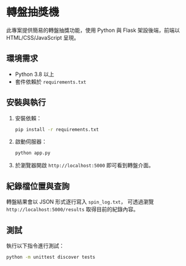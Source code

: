 # 轉盤抽獎機

此專案提供簡易的轉盤抽獎功能，使用 Python 與 Flask 架設後端，前端以 HTML/CSS/JavaScript 呈現。

## 環境需求
- Python 3.8 以上
- 套件依賴於 `requirements.txt`

## 安裝與執行
1. 安裝依賴：
   ```bash
   pip install -r requirements.txt
   ```
2. 啟動伺服器：
   ```bash
   python app.py
   ```
3. 於瀏覽器開啟 `http://localhost:5000` 即可看到轉盤介面。

## 紀錄檔位置與查詢
轉盤結果會以 JSON 形式逐行寫入 `spin_log.txt`，
可透過瀏覽 `http://localhost:5000/results` 取得目前的紀錄內容。

## 測試
執行以下指令進行測試：
```bash
python -m unittest discover tests
```
